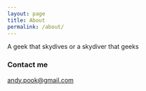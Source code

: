 ```yaml
---
layout: page
title: About
permalink: /about/
---
```


A geek that skydives or a skydiver that geeks

### Contact me

[andy.pook@gmail.com](mailto:andy.pook@gmail.com)
